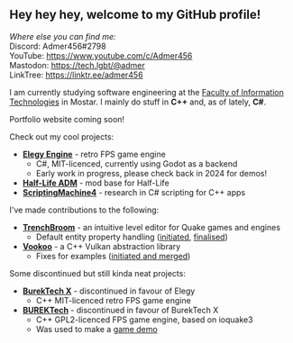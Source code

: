 
## Hey hey hey, welcome to my GitHub profile!

*Where else you can find me:*  
Discord: Admer456#2798  
YouTube: https://www.youtube.com/c/Admer456  
Mastodon: https://tech.lgbt/@admer  
LinkTree: https://linktr.ee/admer456

I am currently studying software engineering at the [Faculty of Information Technologies](https://www.fit.ba/) in Mostar. I mainly do stuff in **C++** and, as of lately, **C#**.

Portfolio website coming soon!

Check out my cool projects:
* [**Elegy Engine**](https://github.com/ElegyEngine) - retro FPS game engine
    - C#, MIT-licenced, currently using Godot as a backend
    - Early work in progress, please check back in 2024 for demos!
* [**Half-Life ADM**](https://github.com/Admer456/halflife-adm) - mod base for Half-Life
* [**ScriptingMachine4**](https://github.com/Admer456/ScriptingMachine4) - research in C# scripting for C++ apps

I've made contributions to the following:
* [**TrenchBroom**](https://github.com/TrenchBroom/TrenchBroom) - an intuitive level editor for Quake games and engines
    - Default entity property handling ([initiated](https://github.com/TrenchBroom/TrenchBroom/pull/3941), [finalised](https://github.com/TrenchBroom/TrenchBroom/pull/4164))
* [**Vookoo**](https://github.com/andy-thomason/Vookoo) - a C++ Vulkan abstraction library
    - Fixes for examples ([initiated and merged](https://github.com/andy-thomason/Vookoo/pull/45))

Some discontinued but still kinda neat projects:
* [**BurekTech X**](https://github.com/Admer456/btx-engine) - discontinued in favour of Elegy
    - C++ MIT-licenced retro FPS game engine
* [**BUREKTech**](https://github.com/Admer456/ioq3-burek) - discontinued in favour of BurekTech X
    - C++ GPL2-licenced FPS game engine, based on ioquake3
    - Was used to make a [game demo](https://www.youtube.com/watch?v=SzYP1LTfNuk&t=1668s)
